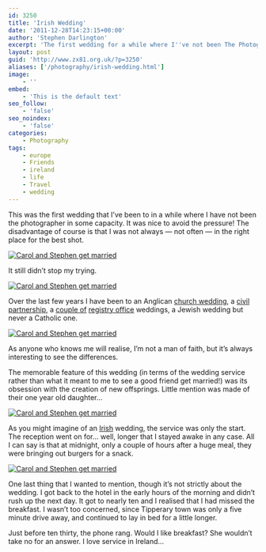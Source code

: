 ```yaml
---
id: 3250
title: 'Irish Wedding'
date: '2011-12-28T14:23:15+00:00'
author: 'Stephen Darlington'
excerpt: 'The first wedding for a while where I''ve not been The Photographer in some capacity and it was a good one.'
layout: post
guid: 'http://www.zx81.org.uk/?p=3250'
aliases: ['/photography/irish-wedding.html']
image:
    - ''
embed:
    - 'This is the default text'
seo_follow:
    - 'false'
seo_noindex:
    - 'false'
categories:
    - Photography
tags:
    - europe
    - Friends
    - ireland
    - life
    - Travel
    - wedding
---
```


This was the first wedding that I’ve been to in a while where I have not been the photographer in some capacity. It was nice to avoid the pressure! The disadvantage of course is that I was not always — not often — in the right place for the best shot.

[![Carol and Stephen get married](https://i0.wp.com/farm7.staticflickr.com/6186/6109821956_6c1a0cb27d.jpg?resize=500%2C333)](http://www.flickr.com/photos/stephendarlington/6109821956/ "Carol and Stephen get married by stephendarlington, on Flickr")

It still didn’t stop my trying.

[![Carol and Stephen get married](https://i0.wp.com/farm7.staticflickr.com/6072/6109275319_b83d2a9f8f.jpg?resize=333%2C500)](http://www.flickr.com/photos/stephendarlington/6109275319/ "Carol and Stephen get married by stephendarlington, on Flickr")

Over the last few years I have been to an Anglican [church wedding](http://www.zx81.org.uk/photography/white-wedding.html), a [civil partnership](http://www.zx81.org.uk/blog/a-very-civil-partnership.html), a [couple of](http://www.zx81.org.uk/blog/september-wedding.html) [registry office](http://www.zx81.org.uk/photography/more-wedding-pictures.html) weddings, a Jewish wedding but never a Catholic one.

[![Carol and Stephen get married](https://i0.wp.com/farm7.staticflickr.com/6195/6109277277_a6f9e02b4d.jpg?resize=500%2C333)](http://www.flickr.com/photos/stephendarlington/6109277277/ "Carol and Stephen get married by stephendarlington, on Flickr")

As anyone who knows me will realise, I’m not a man of faith, but it’s always interesting to see the differences.

The memorable feature of this wedding (in terms of the wedding service rather than what it meant to me to see a good friend get married!) was its obsession with the creation of new offsprings. Little mention was made of their one year old daughter…

[![Carol and Stephen get married](https://i0.wp.com/farm7.staticflickr.com/6206/6109828692_dc66f63170.jpg?resize=500%2C333)](http://www.flickr.com/photos/stephendarlington/6109828692/ "Carol and Stephen get married by stephendarlington, on Flickr")

As you might imagine of an [Irish](http://www.zx81.org.uk/travel/glen-of-aherlow-ireland.html) wedding, the service was only the start. The reception went on for… well, longer that I stayed awake in any case. All I can say is that at midnight, only a couple of hours after a huge meal, they were bringing out burgers for a snack.

[![Carol and Stephen get married](https://i0.wp.com/farm7.staticflickr.com/6068/6109352839_8560d28dbc.jpg?resize=333%2C500)](http://www.flickr.com/photos/stephendarlington/6109352839/ "Carol and Stephen get married by stephendarlington, on Flickr")

One last thing that I wanted to mention, though it’s not strictly about the wedding. I got back to the hotel in the early hours of the morning and didn’t rush up the next day. It got to nearly ten and I realised that I had missed the breakfast. I wasn’t too concerned, since Tipperary town was only a five minute drive away, and continued to lay in bed for a little longer.

Just before ten thirty, the phone rang. Would I like breakfast? She wouldn’t take no for an answer. I love service in Ireland…